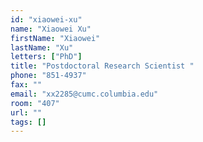 ```yaml
---
id: "xiaowei-xu"
name: "Xiaowei Xu"
firstName: "Xiaowei"
lastName: "Xu"
letters: ["PhD"]
title: "Postdoctoral Research Scientist "
phone: "851-4937"
fax: ""
email: "xx2285@cumc.columbia.edu"
room: "407"
url: ""
tags: []
---
```

